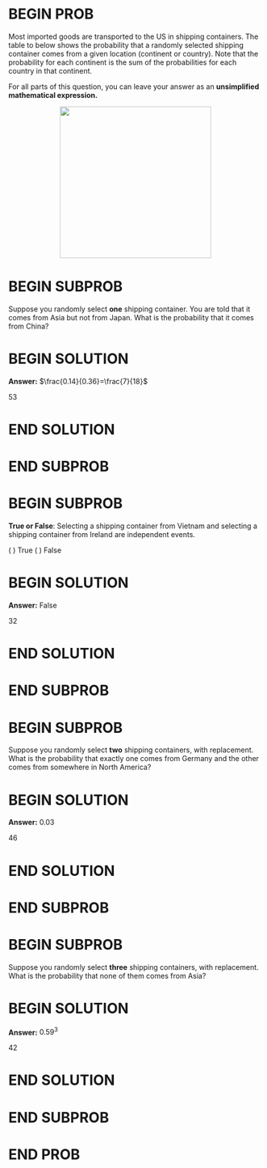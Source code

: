 # BEGIN PROB

Most imported goods are transported to the US in shipping containers.
The table to below shows the probability that a randomly selected
shipping container comes from a given location (continent or country).
Note that the probability for each continent is the sum of the
probabilities for each country in that continent.

For all parts of this question, you can leave your answer as an
**unsimplified mathematical expression.**

<center><img src="../assets/images/sp25-midterm/prob_data.png" width=300></center>

# BEGIN SUBPROB

Suppose you randomly select **one** shipping container. You are told
that it comes from Asia but not from Japan. What is the probability that
it comes from China?

# BEGIN SOLUTION

**Answer:** $\frac{0.14}{0.36}=\frac{7}{18}$

<average>53</average>

# END SOLUTION

# END SUBPROB

# BEGIN SUBPROB

**True or False**: Selecting a shipping container from Vietnam and selecting
a shipping container from Ireland are independent events.

( ) True 
( ) False

# BEGIN SOLUTION

**Answer:** False

<average>32</average>

# END SOLUTION

# END SUBPROB

# BEGIN SUBPROB

Suppose you randomly select **two** shipping containers, with
replacement. What is the probability that exactly one comes from Germany
and the other comes from somewhere in North America?

# BEGIN SOLUTION

**Answer:** $0.03$

<average>46</average>

# END SOLUTION

# END SUBPROB

# BEGIN SUBPROB

Suppose you randomly select **three** shipping containers, with
replacement. What is the probability that none of them comes from Asia?

# BEGIN SOLUTION

**Answer:** $0.59^{3}$

<average>42</average>

# END SOLUTION

# END SUBPROB

# END PROB